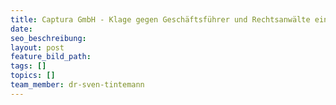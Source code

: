 ```yaml
---
title: Captura GmbH - Klage gegen Geschäftsführer und Rechtsanwälte eingereicht
date:
seo_beschreibung:
layout: post
feature_bild_path:
tags: []
topics: []
team_member: dr-sven-tintemann
---
```

